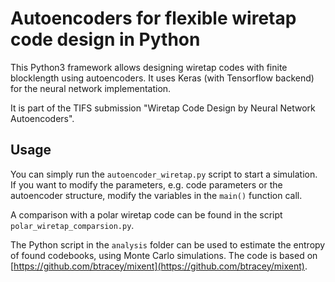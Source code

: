 # Autoencoders for flexible wiretap code design in Python

This Python3 framework allows designing wiretap codes with finite blocklength
using autoencoders.
It uses Keras (with Tensorflow backend) for the neural network implementation.

It is part of the TIFS submission "Wiretap Code Design by Neural Network
Autoencoders".

## Usage
You can simply run the `autoencoder_wiretap.py` script to start a simulation.
If you want to modify the parameters, e.g. code parameters or the autoencoder
structure, modify the variables in the `main()` function call.

A comparison with a polar wiretap code can be found in the script
`polar_wiretap_comparsion.py`.

The Python script in the `analysis` folder can be used to estimate the entropy 
of found codebooks, using Monte Carlo simulations. The code is based on
[https://github.com/btracey/mixent](https://github.com/btracey/mixent).
